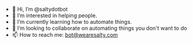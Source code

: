 - 👋 Hi, I’m @saltydotbot
- 👀 I’m interested in helping people.
- 🌱 I’m currently learning how to automate things.
- 💞️ I’m looking to collaborate on automating things you don't want to do
- 📫 How to reach me: bot@wearesalty.com

<!---
saltydotbot/saltydotbot is a ✨ special ✨ repository because its `README.md` (this file) appears on your GitHub profile.
You can click the Preview link to take a look at your changes.
--->
